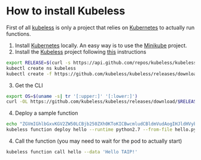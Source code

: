 # How to install Kubeless

First of all [kubeless](kubeless) is only a project that relies on [Kubernetes](kubernetes) to actually run functions.

1. Install [Kubernetes](kubernetes) locally. An easy way is to use the [Minikube](minikube) project.
2. Install the [Kubeless][kubeless] project following [this](kubeless-install) instructions
```bash
export RELEASE=$(curl -s https://api.github.com/repos/kubeless/kubeless/releases/latest | grep tag_name | cut -d '"' -f 4)
kubectl create ns kubeless
kubectl create -f https://github.com/kubeless/kubeless/releases/download/$RELEASE/kubeless-$RELEASE.yaml
```
3. Get the CLI
```bash
export OS=$(uname -s| tr '[:upper:]' '[:lower:]')
curl -OL https://github.com/kubeless/kubeless/releases/download/$RELEASE/kubeless_$OS-amd64.zip && unzip kubeless_$OS-amd64.zip && sudo mv bundles/kubeless_$OS-amd64/kubeless /usr/local/bin/
```
4. Deploy a sample function
```bash
echo "ZGVmIGhlbGxvKGV2ZW50LCBjb250ZXh0KToKICBwcmludCBldmVudAogIHJldHVybiBldmVudFsnZGF0YSddCg==" | base64 -d > hello.py
kubeless function deploy hello --runtime python2.7 --from-file hello.py --handler test.hello
```
4. Call the function (you may need to wait for the pod to actually start)
```bash
kubeless function call hello --data 'Hello TAIP!'
```

[kubeless]: https://kubeless.io/
[kubernetes]: https://kubernetes.io/
[minikube]: https://kubernetes.io/docs/tasks/tools/install-minikube/
[kubeless-install]: https://kubeless.io/docs/quick-start/
